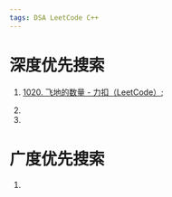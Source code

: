 ```yaml
---
tags: DSA LeetCode C++
---
```




# 深度优先搜索



1.   [1020. 飞地的数量 - 力扣（LeetCode）](https://leetcode.cn/problems/number-of-enclaves/);

2.   

3.   

     

# 广度优先搜索

1.   
